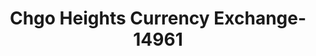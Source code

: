 ---
f_zip-code: 60411
f_state-code: IL
title: Chgo Heights Currency Exchange-14961
f_phone: 708-754-3645
f_city-only: Chicago Heights
f_address: 82 Illinois Street Chicago Heights
f_location-unique-id: '14961'
slug: chgo-heights-currency-exchange-14961
updated-on: '2024-05-30T13:46:58.046Z'
created-on: '2024-05-30T13:36:59.803Z'
published-on: '2024-05-30T13:54:32.469Z'
f_city-state: cms/city/chicago-heights-il.md
f_company: cms/company/chgo-heights-currency-exchange.md
f_state: cms/state/illinois.md
layout: '[payday-loan].html'
tags: payday-loan
---